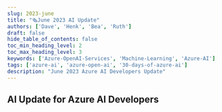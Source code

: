 ```yaml
---
slug: 2023-june
title: "🗞️June 2023 AI Update"
authors: ['Dave', 'Henk', 'Bea', 'Ruth']
draft: false
hide_table_of_contents: false
toc_min_heading_level: 2
toc_max_heading_level: 3
keywords: ['Azure-OpenAI-Services', 'Machine-Learning', 'Azure-AI']
tags: ['azure-ai', 'azure-open-ai', '30-days-of-azure-ai']
description: "June 2023 Azure AI Developers Update"
---
```


## AI Update for Azure AI Developers

<!--truncate-->
